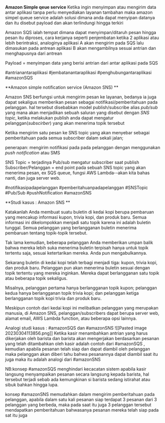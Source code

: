 
**Amazon Simple qeue service**
Ketika ingin menyimpan atau mengirim data antar aplikasi tanpa perlu menyediakan layanan tambahan maka amazon simpel queue service adalah solusi dimana anda dapat menyipan datanya dan itu disebut payload dan akan terlindungi hingga terkiri

Amazon SQS ialah tempat dimana dapat menyimpan/ditaruh pesan hingga pesan itu diproses, cara kerjanya seperti penjembatan ketika 2 aplikasi atau lebih berintraksi, analoginya aplikasi A akan mengirim pada SQS lalu dimasukan pada antrean aplikasi B akan mengambilnya sesuai antrian dan menghapusnya dari antrean

Payload = menyimpan data yang berisi antrian dari antar aplikasi pada SQS

#antrianantaraplikasi #jembatanantaraplikasi #penghubungantaraplikasi #amazonSQS

**Amazon simple notification service (Amazon SNS) **

Amazon SNS berfungsi untuk mengirim pesan ke layanan, bedanya ia juga dapat sekaligus memberikan pesan sebagai notifikasi/pemberitahuan pada pelanggan.
hal tersebut disebabkan model publish/subscribe alias *pub/sub* yang mana akan menjadikan sebuah saluran yang disebut dengan *SNS topic*, ketika melakukan publish anda dapat mengatur pelanggan(*subscirber*) yang akan menerima topik tersebut 

Ketika mengirim satu pesan ke SNS topic yang akan menyebar sebagai pemberitahuan pada semua subscriber dalam sekali jalan;

penerapan: mengirim notifikasi pada pada pelanggan dengan menggunakan *push notification* atau SMS

SNS Topic = terjadinya Pub/sub mengatur subscriber saat publish
Subscriber/Pelanggan = end point pada sebuah SNS topic yang akan menerima pesan, ex SQS queue, fungsi AWS Lambda--akan kita bahas nanti, dan juga server web.

#notifikasipadapelanggan #pemberitahuanpadapelanggan #SNSTopic #Pub/Sub 
#pushNotification #amazonSNS

**Studi kasus : Amazon SNS **

Katakanlah Anda membuat suatu buletin di kedai kopi berupa pembaruan yang mencakup informasi kupon, trivia kopi, dan produk baru. Semua informasi ini dikelompokkan menjadi satu topik karena ini adalah buletin tunggal. Semua pelanggan yang berlangganan buletin menerima pembaruan tentang topik-topik tersebut.

Tak lama kemudian, beberapa pelanggan Anda memberikan umpan balik bahwa mereka lebih suka menerima buletin terpisah hanya untuk topik tertentu saja, sesuai ketertarikan mereka. Anda pun mengabulkannya.

Sekarang buletin di kedai kopi telah terbagi menjadi tiga: kupon, trivia kopi, dan produk baru. Pelanggan pun akan menerima buletin sesuai dengan topik tertentu yang mereka inginkan. Mereka dapat berlangganan satu topik atau beberapa topik sekaligus.

Misalnya, pelanggan pertama hanya berlangganan topik kupon; pelanggan kedua hanya berlangganan topik trivia kopi; dan pelanggan ketiga berlangganan topik kopi trivia dan produk baru.

Meskipun contoh dari kedai kopi ini melibatkan pelanggan yang merupakan manusia, di Amazon SNS, pelanggan/subscribers dapat berupa server web, alamat email, AWS Lambda function, atau beberapa opsi lainnya.

Analogi studi kasus : #amazonSQS  dan #amazonSNS 
![[Pasted image 20230304113856.png]]
Ketika kasir menambahkan antrian yang harus dikerjakan oleh barista dan barista akan mengerjakan berdasarkan pesanan yang telah ditambahkan oleh kasir adalah contoh dari #amazonSQS , kemudian apabila pesanan telah siap dan dapat diambil oleh pelanggan maka pelanggan akan diberi tahu bahwa pesanannya dapat diambil saat itu juga maka itu adalah analogi dari #amazonSNS 

NB:konsep #amazonSQS  menghindari kecacatan sistem apabila kasir langsung menyampaikan pesanan secara langsung kepada barista, hal tersebut terjadi sebab ada kemungkinan si barista sedang istirahat atau sibuk bahkan hingga lupa.

konsep #amazonSNS memudahkan dalam mengirim pemberitahuan pada pelanggan, apabila dalam satu kali pesanan siap terdapat 3 pesanan dari 3 pelanggan yang berbeda, maka pada saat itu juga 3 pelanggan tersebut mendapatkan pemberitahuan bahwasanya pesanan mereka telah siap pada sat itu juga
